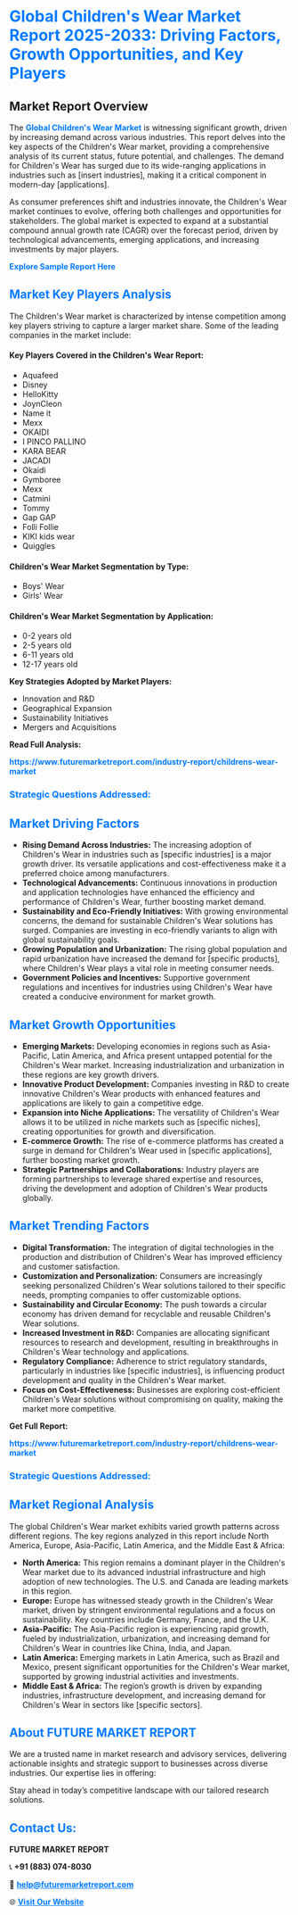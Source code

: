 <h1 style="color: #007BFF;">Global Children's Wear Market Report 2025-2033: Driving Factors, Growth Opportunities, and Key Players</h1>

<section id="overview">
<h2>Market Report Overview</h2>
<p>The <a href="https://www.futuremarketreport.com/industry-report/childrens-wear-market" style="color: #007BFF; text-decoration: none;"><strong>Global Children's Wear Market</strong></a> is witnessing significant growth, driven by increasing demand across various industries. This report delves into the key aspects of the Children's Wear market, providing a comprehensive analysis of its current status, future potential, and challenges. The demand for Children's Wear has surged due to its wide-ranging applications in industries such as [insert industries], making it a critical component in modern-day [applications].</p>
<p>As consumer preferences shift and industries innovate, the Children's Wear market continues to evolve, offering both challenges and opportunities for stakeholders. The global market is expected to expand at a substantial compound annual growth rate (CAGR) over the forecast period, driven by technological advancements, emerging applications, and increasing investments by major players.</p>
</section>

<section id="overview">
<p><a href="https://www.futuremarketreport.com/request-sample/reportId=32151" style="color: #007BFF; text-decoration: none;"><strong>Explore Sample Report Here</strong></a></p>
</section>

<section id="key-players">
<h2 style="color: #007BFF;">Market Key Players Analysis</h2>
<p>The Children's Wear market is characterized by intense competition among key players striving to capture a larger market share. Some of the leading companies in the market include:</p>
<h4>Key Players Covered in the Children's Wear Report:</h4>
<ul><li>Aquafeed</li><li>Disney</li><li>HelloKitty</li><li>JoynCleon</li><li>Name it</li><li>Mexx</li><li>OKAIDI</li><li>I PINCO PALLINO</li><li>KARA BEAR</li><li>JACADI</li><li>Okaidi</li><li>Gymboree</li><li>Mexx</li><li>Catmini</li><li>Tommy</li><li>Gap GAP</li><li>Folli Follie</li><li>KIKI kids wear</li><li>Quiggles</li></ul>
<h4>Children's Wear Market Segmentation by Type:</h4>
<ul><li>Boys&#039; Wear</li><li>Girls&#039; Wear</li></ul>

<h4>Children's Wear Market Segmentation by Application:</h4>
<ul><li>0-2 years old</li><li>2-5 years old</li><li>6-11 years old</li><li>12-17 years old</li></ul>
<p><strong>Key Strategies Adopted by Market Players:</strong></p>
<ul>
<li>Innovation and R&D</li>
<li>Geographical Expansion</li>
<li>Sustainability Initiatives</li>
<li>Mergers and Acquisitions</li>
</ul>
</section>

<section>
<p><strong>Read Full Analysis: </strong></p><a href="https://www.futuremarketreport.com/industry-report/childrens-wear-market" style="color: #007BFF; text-decoration: none;"><strong>https://www.futuremarketreport.com/industry-report/childrens-wear-market</strong></a>
<h3 style="color: #007BFF;">Strategic Questions Addressed:</h3>
</section>

<section id="driving-factors">
<h2 style="color: #007BFF;">Market Driving Factors</h2>
<ul>
<li><strong>Rising Demand Across Industries:</strong> The increasing adoption of Children's Wear in industries such as [specific industries] is a major growth driver. Its versatile applications and cost-effectiveness make it a preferred choice among manufacturers.</li>
<li><strong>Technological Advancements:</strong> Continuous innovations in production and application technologies have enhanced the efficiency and performance of Children's Wear, further boosting market demand.</li>
<li><strong>Sustainability and Eco-Friendly Initiatives:</strong> With growing environmental concerns, the demand for sustainable Children's Wear solutions has surged. Companies are investing in eco-friendly variants to align with global sustainability goals.</li>
<li><strong>Growing Population and Urbanization:</strong> The rising global population and rapid urbanization have increased the demand for [specific products], where Children's Wear plays a vital role in meeting consumer needs.</li>
<li><strong>Government Policies and Incentives:</strong> Supportive government regulations and incentives for industries using Children's Wear have created a conducive environment for market growth.</li>
</ul>
</section>

<section id="growth-opportunities">
<h2 style="color: #007BFF;">Market Growth Opportunities</h2>
<ul>
<li><strong>Emerging Markets:</strong> Developing economies in regions such as Asia-Pacific, Latin America, and Africa present untapped potential for the Children's Wear market. Increasing industrialization and urbanization in these regions are key growth drivers.</li>
<li><strong>Innovative Product Development:</strong> Companies investing in R&D to create innovative Children's Wear products with enhanced features and applications are likely to gain a competitive edge.</li>
<li><strong>Expansion into Niche Applications:</strong> The versatility of Children's Wear allows it to be utilized in niche markets such as [specific niches], creating opportunities for growth and diversification.</li>
<li><strong>E-commerce Growth:</strong> The rise of e-commerce platforms has created a surge in demand for Children's Wear used in [specific applications], further boosting market growth.</li>
<li><strong>Strategic Partnerships and Collaborations:</strong> Industry players are forming partnerships to leverage shared expertise and resources, driving the development and adoption of Children's Wear products globally.</li>
</ul>
</section>

<section id="trending-factors">
<h2 style="color: #007BFF;">Market Trending Factors</h2>
<ul>
<li><strong>Digital Transformation:</strong> The integration of digital technologies in the production and distribution of Children's Wear has improved efficiency and customer satisfaction.</li>
<li><strong>Customization and Personalization:</strong> Consumers are increasingly seeking personalized Children's Wear solutions tailored to their specific needs, prompting companies to offer customizable options.</li>
<li><strong>Sustainability and Circular Economy:</strong> The push towards a circular economy has driven demand for recyclable and reusable Children's Wear solutions.</li>
<li><strong>Increased Investment in R&D:</strong> Companies are allocating significant resources to research and development, resulting in breakthroughs in Children's Wear technology and applications.</li>
<li><strong>Regulatory Compliance:</strong> Adherence to strict regulatory standards, particularly in industries like [specific industries], is influencing product development and quality in the Children's Wear market.</li>
<li><strong>Focus on Cost-Effectiveness:</strong> Businesses are exploring cost-efficient Children's Wear solutions without compromising on quality, making the market more competitive.</li>
</ul>
</section>

<section>
<p><strong>Get Full Report: </strong></p><a href="https://www.futuremarketreport.com/industry-report/childrens-wear-market" style="color: #007BFF; text-decoration: none;"><strong>https://www.futuremarketreport.com/industry-report/childrens-wear-market</strong></a>
<h3 style="color: #007BFF;">Strategic Questions Addressed:</h3>
</section>


<section id="regional-analysis">
<h2 style="color: #007BFF;">Market Regional Analysis</h2>
<p>The global Children's Wear market exhibits varied growth patterns across different regions. The key regions analyzed in this report include North America, Europe, Asia-Pacific, Latin America, and the Middle East & Africa:</p>
<ul>
<li><strong>North America:</strong> This region remains a dominant player in the Children's Wear market due to its advanced industrial infrastructure and high adoption of new technologies. The U.S. and Canada are leading markets in this region.</li>
<li><strong>Europe:</strong> Europe has witnessed steady growth in the Children's Wear market, driven by stringent environmental regulations and a focus on sustainability. Key countries include Germany, France, and the U.K.</li>
<li><strong>Asia-Pacific:</strong> The Asia-Pacific region is experiencing rapid growth, fueled by industrialization, urbanization, and increasing demand for Children's Wear in countries like China, India, and Japan.</li>
<li><strong>Latin America:</strong> Emerging markets in Latin America, such as Brazil and Mexico, present significant opportunities for the Children's Wear market, supported by growing industrial activities and investments.</li>
<li><strong>Middle East & Africa:</strong> The region’s growth is driven by expanding industries, infrastructure development, and increasing demand for Children's Wear in sectors like [specific sectors].</li>
</ul>
</section>

<footer>
<h2 style="color: #007BFF;">About FUTURE MARKET REPORT</h2>
<p>We are a trusted name in market research and advisory services, delivering actionable insights and strategic support to businesses across diverse industries. Our expertise lies in offering:</p>

<p>Stay ahead in today’s competitive landscape with our tailored research solutions.</p>

<h2 style="color: #007BFF;">Contact Us:</h2>
<p><strong>FUTURE MARKET REPORT</strong></p>
<p>📞 <strong>+91 (883) 074-8030</strong></p>
<p>📧 <strong><a href="mailto:help@futuremarketreport.com" style="color: #007BFF;">help@futuremarketreport.com</a></strong></p>
<p>🌐 <strong><a href="https://www.futuremarketreport.com/" style="color: #007BFF;">Visit Our Website</a></strong></p>
</footer>